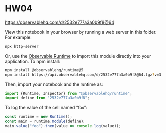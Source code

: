 # HW04

https://observablehq.com/d/2532e777a3a0b9f8@64

View this notebook in your browser by running a web server in this folder. For
example:

~~~sh
npx http-server
~~~

Or, use the [Observable Runtime](https://github.com/observablehq/runtime) to
import this module directly into your application. To npm install:

~~~sh
npm install @observablehq/runtime@5
npm install https://api.observablehq.com/d/2532e777a3a0b9f8@64.tgz?v=3
~~~

Then, import your notebook and the runtime as:

~~~js
import {Runtime, Inspector} from "@observablehq/runtime";
import define from "2532e777a3a0b9f8";
~~~

To log the value of the cell named “foo”:

~~~js
const runtime = new Runtime();
const main = runtime.module(define);
main.value("foo").then(value => console.log(value));
~~~
